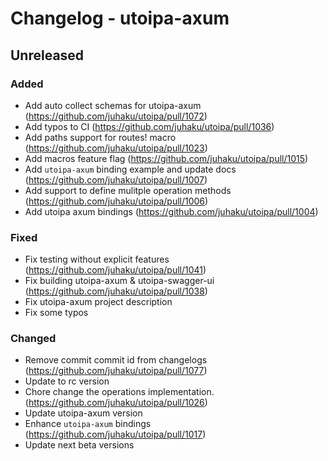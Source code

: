 # Changelog - utoipa-axum

## Unreleased

### Added

* Add auto collect schemas for utoipa-axum (https://github.com/juhaku/utoipa/pull/1072)
* Add typos to CI (https://github.com/juhaku/utoipa/pull/1036)
* Add paths support for routes! macro (https://github.com/juhaku/utoipa/pull/1023)
* Add macros feature flag (https://github.com/juhaku/utoipa/pull/1015)
* Add `utoipa-axum` binding example and update docs (https://github.com/juhaku/utoipa/pull/1007)
* Add support to define mulitple operation methods (https://github.com/juhaku/utoipa/pull/1006)
* Add utoipa axum bindings (https://github.com/juhaku/utoipa/pull/1004)

### Fixed

* Fix testing without explicit features (https://github.com/juhaku/utoipa/pull/1041)
* Fix building utoipa-axum & utoipa-swagger-ui (https://github.com/juhaku/utoipa/pull/1038)
* Fix utoipa-axum project description
* Fix some typos

### Changed

* Remove commit commit id from changelogs (https://github.com/juhaku/utoipa/pull/1077)
* Update to rc version
* Chore change the operations implementation. (https://github.com/juhaku/utoipa/pull/1026)
* Update utoipa-axum version
* Enhance `utoipa-axum` bindings (https://github.com/juhaku/utoipa/pull/1017)
* Update next beta versions


